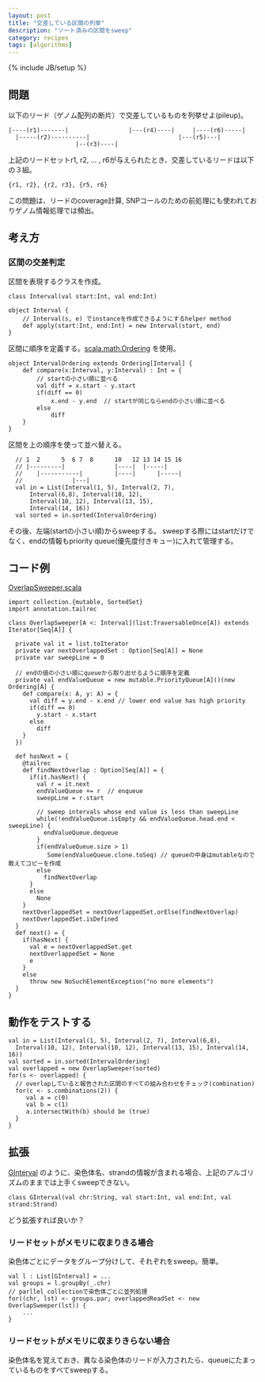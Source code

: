 ```yaml
---
layout: post
title: "交差している区間の列挙"
description: "ソート済みの区間をsweep"
category: recipes
tags: [algorithms]
---
```

{% include JB/setup %}

## 問題

以下のリード（ゲノム配列の断片）で交差しているものを列挙せよ(pileup)。

	|----(r1)-------|                 |---(r4)----|     |----(r6)-----|
	  |-----(r2)----------|                         |---(r5)---|
	                   |--(r3)----|

上記のリードセットr1, r2, ... , r6が与えられたとき、交差しているリードは以下の３組。

	{r1, r2}, {r2, r3}, {r5, r6}

この問題は、リードのcoverage計算, SNPコールのための前処理にも使われておりゲノム情報処理では頻出。

## 考え方

### 区間の交差判定

区間を表現するクラスを作成。

	class Interval(val start:Int, val end:Int)

	object Interval {
		// Interval(s, e) でinstanceを作成できるようにするhelper method
		def apply(start:Int, end:Int) = new Interval(start, end)
	}

区間に順序を定義する。[scala.math.Ordering](http://www.scala-lang.org/api/current/scala/math/Ordering.html) を使用。
	
	object IntervalOrdering extends Ordering[Interval] {
		def compare(x:Interval, y:Interval) : Int = {
			// startの小さい順に並べる
			val diff = x.start - y.start
			if(diff == 0)
				x.end - y.end  // startが同じならendの小さい順に並べる
			else
				diff
		}
	}
	
区間を上の順序を使って並べ替える。

      // 1  2      5  6 7  8      10   12 13 14 15 16
      // |---------|              |----|  |-----|
      //    |-----------|         |----|      |-----|
      //              |---|
	  val in = List(Interval(1, 5), Interval(2, 7), 
		  Interval(6,8), Interval(10, 12), 
		  Interval(10, 12), Interval(13, 15), 
		  Interval(14, 16))
	  val sorted = in.sorted(IntervalOrdering)
  
	
その後、左端(startの小さい順)からsweepする。
sweepする際にはstartだけでなく、endの情報もpriority queue(優先度付きキュー)に入れて管理する。


## コード例

[OverlapSweeper.scala](https://github.com/xerial/genome-weaver/blob/fba37256f6d372993989cc8e77bfab02a6700ae7/lens/src/main/scala/utgenome/weaver/lens/OverlapSweeper.scala)

    import collection.{mutable, SortedSet}
    import annotation.tailrec

    class OverlapSweeper[A <: Interval](list:TraversableOnce[A]) extends Iterator[Seq[A]] {
    
      private val it = list.toIterator
      private var nextOverlappedSet : Option[Seq[A]] = None
      private var sweepLine = 0

	  // endの値の小さい順にqueueから取り出せるように順序を定義
      private val endValueQueue = new mutable.PriorityQueue[A]()(new Ordering[A] {
        def compare(x: A, y: A) = {
          val diff = y.end - x.end // lower end value has high priority
          if(diff == 0)
            y.start - x.start
          else
            diff
        }
      })
    
      def hasNext = {
        @tailrec
        def findNextOverlap : Option[Seq[A]] = {
          if(it.hasNext) {
            val r = it.next
            endValueQueue += r  // enqueue
            sweepLine = r.start
    
            // sweep intervals whose end value is less than sweepLine
            while(!endValueQueue.isEmpty && endValueQueue.head.end < sweepLine) {
              endValueQueue.dequeue
            }
            if(endValueQueue.size > 1)
               Some(endValueQueue.clone.toSeq) // queueの中身はmutableなので敢えてコピーを作成
            else
              findNextOverlap
          }
          else
            None
        }
        nextOverlappedSet = nextOverlappedSet.orElse(findNextOverlap)
        nextOverlappedSet.isDefined
      }
      def next() = {
        if(hasNext) {
          val e = nextOverlappedSet.get
          nextOverlappedSet = None
          e
        }
        else
          throw new NoSuchElementException("no more elements")
      }
    }

## 動作をテストする

    val in = List(Interval(1, 5), Interval(2, 7), Interval(6,8), 
	  Interval(10, 12), Interval(10, 12), Interval(13, 15), Interval(14, 16))
    val sorted = in.sorted(IntervalOrdering)
    val overlapped = new OverlapSweeper(sorted)
    for(s <- overlapped) {
      // overlapしていると報告された区間のすべての組み合わせをチェック(combination)
      for(c <- s.combinations(2)) {
         val a = c(0)
         val b = c(1)
         a.intersectWith(b) should be (true)
      }
    }


## 拡張

[GInterval](https://github.com/xerial/genome-weaver/blob/fba37256f6d372993989cc8e77bfab02a6700ae7/lens/src/main/scala/utgenome/weaver/lens/GenomeRange.scala#L258)
のように、染色体名、strandの情報が含まれる場合、上記のアルゴリズムのままでは上手くsweepできない。

	class GInterval(val chr:String, val start:Int, val end:Int, val strand:Strand) 

どう拡張すれば良いか？

### リードセットがメモリに収まりきる場合

染色体ごとにデータをグループ分けして、それぞれをsweep。簡単。

    val l : List[GInterval] = ...
    val groups = l.groupBy(_.chr) 
	// parllel collectionで染色体ごとに並列処理
	for((chr, lst) <- groups.par; overlappedReadSet <- new OverlapSweeper(lst)) {
	    ...
	}
  
### リードセットがメモリに収まりきらない場合

染色体名を覚えておき、異なる染色体のリードが入力されたら、queueにたまっているものをすべてsweepする。





